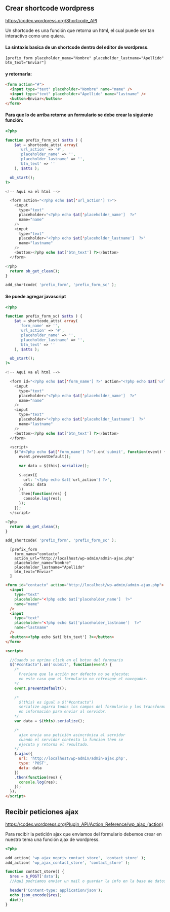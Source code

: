 ## Crear shortcode wordpress

https://codex.wordpress.org/Shortcode_API

Un shortcode es una función que retorna un html, el cual puede ser tan interactivo como uno quiera.

#### La sintaxis basica de un shortcode dentro del editor de wordpress.

```
[prefix_form placeholder_name="Nombre" placeholder_lastname="Apellido" btn_text="Enviar"]
```
#### y retornaría:

```html
<form action="#">
  <input type="text" placeholder="Nombre" name="name" />
  <input type="text" placeholder="Apellido" name="lastname" />
  <button>Enviar</button>
</form>
```

#### Para que lo de arriba retorne un formulario se debe crear la siguiente función:

```PHP
<?php

function prefix_form_sc( $atts ) {
    $at = shortcode_atts( array(
      'url_action' => '#',
      'placeholder_name' => '',
      'placeholder_lastname' => '',
      'btn_text' => ''
    ), $atts );

  ob_start();
?>

<!-- Aquí va el html -->

  <form action="<?php echo $at['url_action'] ?>">
    <input
      type="text"
      placeholder="<?php echo $at['placeholder_name']  ?>"
      name="name"
    />
    <input
      type="text"
      placeholder="<?php echo $at['placeholder_lastname']  ?>"
      name="lastname"
    />
    <button><?php echo $at['btn_text'] ?></button>
  </form>

<?php
  return ob_get_clean();
}

add_shortcode( 'prefix_form', 'prefix_form_sc' );
```

#### Se puede agregar javascript
```PHP
<?php

function prefix_form_sc( $atts ) {
    $at = shortcode_atts( array(
      'form_name' => '',
      'url_action' => '#',
      'placeholder_name' => '',
      'placeholder_lastname' => '',
      'btn_text' => ''
    ), $atts );

  ob_start();
?>

<!-- Aquí va el html -->

  <form id="<?php echo $at['form_name'] ?>" action="<?php echo $at['url_action'] ?>">
    <input
      type="text"
      placeholder="<?php echo $at['placeholder_name']  ?>"
      name="name"
    />
    <input
      type="text"
      placeholder="<?php echo $at['placeholder_lastname']  ?>"
      name="lastname"
    />
    <button><?php echo $at['btn_text'] ?></button>
  </form>

  <script>
    $("#<?php echo $at['form_name'] ?>").on('submit', function(event) {
      event.preventDefault();

      var data = $(this).serialize();

      $.ajax({
        url: '<?php echo $at['url_action'] ?>',
        data: data
      })
      .then(function(res) {
        console.log(res);
      });
    });
  </script>

<?php
  return ob_get_clean();
}

add_shortcode( 'prefix_form', 'prefix_form_sc' );
```

```
  [prefix_form
    form_name="contacto"
    action_url="http://localhost/wp-admin/admin-ajax.php"
    placeholder_name="Nombre"
    placeholder_lastname="Apellido"
    btn_text="Enviar"
  ]
```

```html
<form id="contacto" action="http://localhost/wp-admin/admin-ajax.php">
  <input
    type="text"
    placeholder="<?php echo $at['placeholder_name']  ?>"
    name="name"
  />
  <input
    type="text"
    placeholder="<?php echo $at['placeholder_lastname']  ?>"
    name="lastname"
  />
  <button><?php echo $at['btn_text'] ?></button>
</form>

<script>

  //Cuando se oprima click en el boton del formuario
  $("#contacto").on('submit', function(event) {
    /*
      Previene que la acción por defecto no se ejecute;
      en este caso que el formulario no refresque el navegador.
    */
    event.preventDefault();

    /*
      $(this) es igual a $("#contacto")
      serialize agarra todos los campos del formulario y los transforma
      en información para enviar al servidor.
    */
    var data = $(this).serialize();

    /*
      ajax envia una petición asincrónica al servidor
      cuando el servidor contesta la funcion then se
      ejecuta y retorna el resultado.
    */
    $.ajax({
      url: 'http://localhost/wp-admin/admin-ajax.php',
      type: 'POST',
      data: data
    })
    .then(function(res) {
      console.log(res);
    });
  });
</script>

```

## Recibir peticiones ajax

https://codex.wordpress.org/Plugin_API/Action_Reference/wp_ajax_(action)

Para recibir la petición ajax que enviamos del formulario debemos crear en nuestro tema una función ajax de wordpress.

```PHP
<?php

add_action( 'wp_ajax_nopriv_contact_store', 'contact_store' );
add_action( 'wp_ajax_contact_store', 'contact_store' );

function contact_store() {
  $res = $_POST['data'];
  //Aquí podriamos enviar un mail o guardar la info en la base de datos.

  header('Content-type: application/json');
  echo json_encode($res);
  die();
}

```
